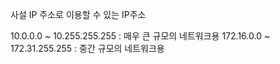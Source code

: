 사설 IP 주소로 이용할 수 있는 IP주소 

10.0.0.0 ~ 10.255.255.255 : 매우 큰 규모의 네트워크용
172.16.0.0 ~ 172.31.255.255 : 중간 규모의 네트워크용 